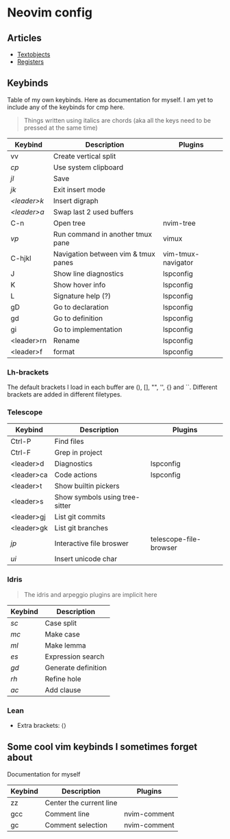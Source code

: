 # Neovim config

## Articles

- [Textobjects](https://blog.carbonfive.com/vim-text-objects-the-definitive-guide/)
- [Registers](https://www.brianstorti.com/vim-registers/)

## Keybinds

Table of my own keybinds. Here as documentation for myself. I am yet to include any of the keybinds for cmp here.

> Things written using italics are chords
> (aka all the keys need to be pressed at the same time)

| Keybind      | Description                         | Plugins            |
| ------------ | ----------------------------------- | ------------------ |
| vv           | Create vertical split               |                    |
| _cp_         | Use system clipboard                |                    |
| _jl_         | Save                                |                    |
| _jk_         | Exit insert mode                    |                    |
| _\<leader>k_ | Insert digraph                      |                    |
| _\<leader>a_ | Swap last 2 used buffers            |                    |
| C-n          | Open tree                           | nvim-tree          |
| _vp_         | Run command in another tmux pane    | vimux              |
| C-hjkl       | Navigation between vim & tmux panes | vim-tmux-navigator |
| J            | Show line diagnostics               | lspconfig          |
| K            | Show hover info                     | lspconfig          |
| L            | Signature help (?)                  | lspconfig          |
| gD           | Go to declaration                   | lspconfig          |
| gd           | Go to definition                    | lspconfig          |
| gi           | Go to implementation                | lspconfig          |
| \<leader>rn  | Rename                              | lspconfig          |
| \<leader>f   | format                              | lspconfig          |

### Lh-brackets

The default brackets I load in each buffer are (), [], "", '', {} and \`\`. Different brackets are added in different filetypes.

### Telescope

| Keybind     | Description                    | Plugins                |
| ----------- | ------------------------------ | ---------------------- |
| Ctrl-P      | Find files                     |                        |
| Ctrl-F      | Grep in project                |                        |
| \<leader>d  | Diagnostics                    | lspconfig              |
| \<leader>ca | Code actions                   | lspconfig              |
| \<leader>t  | Show builtin pickers           |                        |
| \<leader>s  | Show symbols using tree-sitter |                        |
| \<leader>gj | List git commits               |                        |
| \<leader>gk | List git branches              |                        |
| _jp_        | Interactive file broswer       | telescope-file-browser |
| _ui_        | Insert unicode char            |                        |

### Idris

> The idris and arpeggio plugins are implicit here

| Keybind | Description         |
| ------- | ------------------- |
| _sc_    | Case split          |
| _mc_    | Make case           |
| _ml_    | Make lemma          |
| _es_    | Expression search   |
| _gd_    | Generate definition |
| _rh_    | Refine hole         |
| _ac_    | Add clause          |

### Lean

- Extra brackets: ⟨⟩

## Some cool vim keybinds I sometimes forget about

Documentation for myself

| Keybind | Description             | Plugins      |
| ------- | ----------------------- | ------------ |
| zz      | Center the current line |              |
| gcc     | Comment line            | nvim-comment |
| gc      | Comment selection       | nvim-comment |
